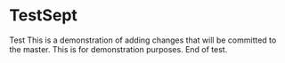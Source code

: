 # TestSept
Test
This is a demonstration of adding changes that will be committed to the master.
This is for demonstration purposes.
End of test.
